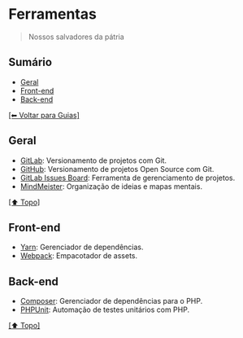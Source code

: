 # Ferramentas

> Nossos salvadores da pátria

## Sumário

- [Geral](#geral)
- [Front-end](#front-end)
- [Back-end](#back-end)

[[⬅ Voltar para Guias]](https://github.com/VictorOtavio/Guidelines)

## Geral

- [GitLab](bitbucket.com): Versionamento de projetos com Git.
- [GitHub](https://github.com): Versionamento de projetos Open Source com Git.
- [GitLab Issues Board](https://gitlab.com/): Ferramenta de gerenciamento de projetos.
- [MindMeister](https://mindmeister.com): Organização de ideias e mapas mentais.

[[⬆ Topo]](#sum%C3%A1rio)

## Front-end

- [Yarn](https://yarnpkg.com): Gerenciador de dependências.
- [Webpack](https://webpack.js.org): Empacotador de assets.

## Back-end

- [Composer](https://getcomposer.org): Gerenciador de dependências para o PHP.
- [PHPUnit](https://phpunit.de): Automação de testes unitários com PHP.

[[⬆ Topo]](#sum%C3%A1rio)

